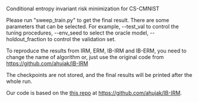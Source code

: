 Conditional entropy invariant risk minimization for CS-CMNIST

Please run "sweep_train.py" to get the final result. There are some parameters that can be selected. For example, --test_val to control the tuning procedures, --env_seed to select the oracle model, --holdout_fraction to control the validation set. 

To reproduce the results from IRM, ERM, IB-IRM and IB-ERM, you need to change the name of algorithm or, just use the original code from https://github.com/ahujak/IB-IRM 

The checkpoints are not stored, and the final results will be printed after the whole run. 

Our code is based on the [this repo](https://github.com/ahujak/IB-IRM) at https://github.com/ahujak/IB-IRM.    